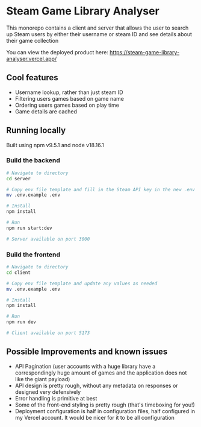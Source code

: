 # Steam Game Library Analyser

This monorepo contains a client and server that allows the user to search up Steam users by either their username or steam ID and see details about their game collection

You can view the deployed product here: https://steam-game-library-analyser.vercel.app/

## Cool features

- Username lookup, rather than just steam ID
- Filtering users games based on game name
- Ordering users games based on play time
- Game details are cached

## Running locally

Built using npm v9.5.1 and node v18.16.1

### Build the backend

```bash
# Navigate to directory
cd server

# Copy env file template and fill in the Steam API key in the new .env file
mv .env.example .env

# Install
npm install

# Run
npm run start:dev

# Server available on port 3000
```

### Build the frontend

```bash
# Navigate to directory
cd client

# Copy env file template and update any values as needed
mv .env.example .env

# Install
npm install

# Run
npm run dev

# Client available on port 5173
```

## Possible Improvements and known issues

- API Pagination (user accounts with a huge library have a correspondingly huge amount of games and the application does not like the giant payload)
- API design is pretty rough, without any metadata on responses or designed very defensively
- Error handling is primitive at best
- Some of the front-end styling is pretty rough (that's timeboxing for you!)
- Deployment configuration is half in configuration files, half configured in my Vercel account. It would be nicer for it to be all configuration
